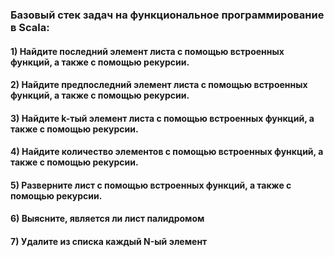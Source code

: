 ### Базовый стек задач на функциональное программирование в Scala:

#### 1) Найдите последний элемент листа с помощью встроенных функций, а также с помощью рекурсии.
        
#### 2) Найдите предпоследний элемент листа с помощью встроенных функций, а также с помощью рекурсии.

#### 3) Найдите k-тый элемент листа с помощью встроенных функций, а также с помощью рекурсии.

#### 4) Найдите количество элементов с помощью встроенных функций, а также с помощью рекурсии.

#### 5) Разверните лист с помощью встроенных функций, а также с помощью рекурсии.

#### 6) Выясните, является ли лист палидромом
        
#### 7) Удалите из списка каждый N-ый элемент
